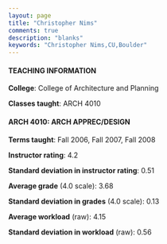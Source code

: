 ```yaml
---
layout: page
title: "Christopher Nims" 
comments: true
description: "blanks"
keywords: "Christopher Nims,CU,Boulder"
---
```

<head>
<script src="https://ajax.googleapis.com/ajax/libs/jquery/2.1.3/jquery.min.js"></script>
<script src="https://dl.dropboxusercontent.com/s/pc42nxpaw1ea4o9/highcharts.js?dl=0"></script>
<!-- <script src="../assets/js/highcharts.js"></script> -->
<style type="text/css">@font-face {
	font-family: "Bebas Neue";
	src: url(https://www.filehosting.org/file/details/544349/BebasNeue Regular.otf) format("opentype");
	}
	h1.Bebas { 
		font-family: "Bebas Neue", Verdana, Tahoma;
	}
</style>
</head>
	   
#### TEACHING INFORMATION

**College**: College of Architecture and Planning

**Classes taught**: ARCH 4010

#### ARCH 4010: ARCH APPREC/DESIGN

**Terms taught**: Fall 2006, Fall 2007, Fall 2008

**Instructor rating**: 4.2

**Standard deviation in instructor rating**: 0.51

**Average grade** (4.0 scale): 3.68

**Standard deviation in grades** (4.0 scale): 0.13

**Average workload** (raw): 4.15

**Standard deviation in workload** (raw): 0.56

